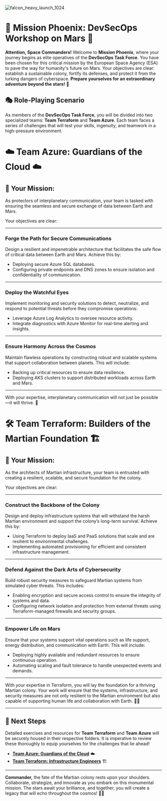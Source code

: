 
![falcon_heavy_launch_1024](https://github.com/user-attachments/assets/a7262975-2efa-4cdd-88ea-6343399d73e6)

# 🚀 **Mission Phoenix: DevSecOps Workshop on Mars** 🌌

**Attention, Space Commanders!** Welcome to **Mission Phoenix**, where your journey begins as elite operatives of the **DevSecOps Task Force**. You have been chosen for this critical mission by the European Space Agency (ESA) to pave the way for humanity's future on Mars. Your objectives are clear: establish a sustainable colony, fortify its defenses, and protect it from the lurking dangers of cyberspace. **Prepare yourselves for an extraordinary adventure beyond the stars!** 🌠

## 🎭 **Role-Playing Scenario**

As members of the **DevSecOps Task Force**, you will be divided into two specialized teams: **Team Terraform** and **Team Azure**. Each team faces a series of challenges that will test your skills, ingenuity, and teamwork in a high-pressure environment.

# **☁️ Team Azure: Guardians of the Cloud ☁️**

## **🌌 Your Mission:**
As protectors of interplanetary communication, your team is tasked with ensuring the seamless and secure exchange of data between Earth and Mars. 

Your objectives are clear:

---

### **Forge the Path for Secure Communications**
Design a resilient and impenetrable architecture that facilitates the safe flow of critical data between Earth and Mars. Achieve this by:
- Deploying secure Azure SQL databases.
- Configuring private endpoints and DNS zones to ensure isolation and confidentiality of communication.

---

### **Deploy the Watchful Eyes**
Implement monitoring and security solutions to detect, neutralize, and respond to potential threats before they compromise operations:
- Leverage Azure Log Analytics to oversee resource activity.
- Integrate diagnostics with Azure Monitor for real-time alerting and insights.

---

### **Ensure Harmony Across the Cosmos**
Maintain flawless operations by constructing robust and scalable systems that support collaboration between planets. This will include:
- Backing up critical resources to ensure data resilience.
- Deploying AKS clusters to support distributed workloads across Earth and Mars.

---

With your expertise, interplanetary communication will not just be possible—it will thrive. 🚀

# **🛠️ Team Terraform: Builders of the Martian Foundation 🏗️**

## **🌌 Your Mission:**
As the architects of Martian infrastructure, your team is entrusted with creating a resilient, scalable, and secure foundation for the colony. 

Your objectives are clear:

---

### **Construct the Backbone of the Colony**
Design and deploy infrastructure systems that will withstand the harsh Martian environment and support the colony’s long-term survival. Achieve this by:
- Using Terraform to deploy IaaS and PaaS solutions that scale and are resilient to environmental challenges.
- Implementing automated provisioning for efficient and consistent infrastructure management.

---

### **Defend Against the Dark Arts of Cybersecurity**
Build robust security measures to safeguard Martian systems from simulated cyber threats. This includes:
- Enabling encryption and secure access control to ensure the integrity of systems and data.
- Configuring network isolation and protection from external threats using Terraform-managed firewalls and security groups.

---

### **Empower Life on Mars**
Ensure that your systems support vital operations such as life support, energy distribution, and communication with Earth. This will include:
- Deploying highly available and redundant resources to ensure continuous operation.
- Automating scaling and fault tolerance to handle unexpected events and demands.

---

With your expertise in Terraform, you will lay the foundation for a thriving Martian colony. Your work will ensure that the systems, infrastructure, and security measures are not only resilient to the Martian environment but also capable of supporting human life and collaboration with Earth. 🚀🌌

---

## 📂 **Next Steps**

Detailed exercises and resources for **Team Terraform** and **Team Azure** will be securely housed in their respective folders. It is imperative to review these thoroughly to equip yourselves for the challenges that lie ahead!

- **[Team Azure: Guardians of the Cloud](Azure_CLI/README.md)** ☁️ 
- **[Team Terraform: Infrastructure Engineers](Terraform/README.md)** 🏗️

---

**Commander,** the fate of the Martian colony rests upon your shoulders. Collaborate, strategize, and innovate as you embark on this monumental mission. The stars await your brilliance, and together, you will create a legacy that will echo throughout the cosmos! 🚀✨
